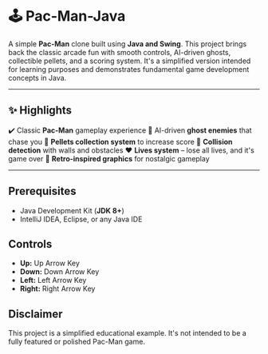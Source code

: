 # 🕹️ Pac-Man-Java

A simple **Pac-Man** clone built using **Java and Swing**. This project brings back the classic arcade fun with smooth controls, AI-driven ghosts, collectible pellets, and a scoring system.  It's a simplified version intended for learning purposes and demonstrates fundamental game development concepts in Java.

---

## ✨ Highlights

✔️ Classic **Pac-Man** gameplay experience
👻 AI-driven **ghost enemies** that chase you
🍒 **Pellets collection system** to increase score
🧱 **Collision detection** with walls and obstacles
❤️ **Lives system** – lose all lives, and it's game over
🎨 **Retro-inspired graphics** for nostalgic gameplay

---

## Prerequisites

-   Java Development Kit (**JDK 8+**)
-   IntelliJ IDEA, Eclipse, or any Java IDE


## Controls

*   **Up:** Up Arrow Key
*   **Down:** Down Arrow Key
*   **Left:** Left Arrow Key
*   **Right:** Right Arrow Key


## Disclaimer

This project is a simplified educational example. It's not intended to be a fully featured or polished Pac-Man game.
